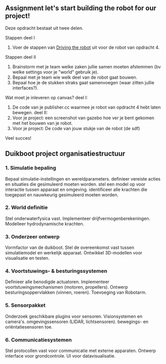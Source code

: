 ## Assignment let's start building the robot for our project!

Deze opdracht bestaat uit twee delen. 

Stappen deel I
1) Voer de stappen van [Driving the robot](./5_Driving_the_robot.md) uit voor de robot van opdracht 4.

Stappen deel II
1) Brainstorm met je team welke zaken jullie samen moeten afstemmen (bv welke settings voor je "world" gebruik je).
2) Bepaal met je team wie welk deel van de robot gaat bouwen.
3) Bepaal hoe je de stukken straks gaat samenvoegen (waar zitten jullie interfaces?).

Wat moet je inleveren op canvas?
deel I:
1) De code van je publisher.cc waarmee je robot van opdracht 4 hebt laten bewegen.
deel II:
2) Voor je project: een screenshot van gazebo hoe ver je bent gekomen met het bouwen van je robot.
3) Voor je project: De code van jouw stukje van de robot (de sdf)

Veel succes!
## Duikboot project organisatiestructuur

### 1. Simulatie bepaling

Bepaal simulatie-instellingen en wereldparameters.
definieer vereiste acties en situaties die gesimuleerd moeten worden.
stel een model op voor interactie tussen apparaat en omgeving.
identificeer alle krachten die toegepast en nauwkeurig gesimuleerd moeten worden.

### 2. World definitie

Stel onderwaterfysica vast.
Implementeer drijfvermogenberekeningen.
Modelleer hydrodynamische krachten.


### 3. Onderzeer ontwerp

Vormfactor van de duikboot.
Stel de overeenkomst vast tussen simulatiemodel en werkelijk apparaat.
Ontwikkel 3D-modellen voor visualisatie en testen.

### 4. Voortstuwings- & besturingssystemen

Definieer alle benodigde actuatoren.
Implementeer voortstuwingsmechanismen (motoren, propellers).
Ontwerp besturingsoppervlakken (vinnen, roeren).
Toevoeging van Robotarm.

### 5. Sensorpakket

Onderzoek geschikbare plugins voor sensoren.
Visionsystemen en camera's.
omgevingssensoren (LIDAR, lichtsensoren).
bewegings- en oriëntatiesensoren toe.


### 6. Communicatiesystemen

Stel protocollen vast voor communicatie met externe apparaten.
Ontwerp interface voor grondcontrole.
UI voor datavisualisatie.





